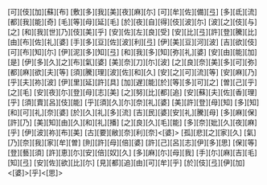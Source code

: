 [可][伎][加][蘇][布] [敷][多][我][美][夜][麻][尓] [可][牟][佐][備][弖] [多][氐][流][都][我][能][奇] [毛][等][母][延][毛] [於][夜][自][得][伎][波][尓] [波][之][伎][与][之] [和][我][世][乃][伎][美][乎] [安][佐][左][良][受] [安][比][弖][許][登][騰][比] [由][布][佐][礼][婆] [手][多][豆][佐][波][利][弖] [伊][美][豆][河][波] [吉][欲][伎][可][布][知][尓] [伊][泥][多][知][弖] [和][我][多][知][弥][礼][婆] [安][由][能][加][是] [伊][多][久][之][布][氣][婆] [美][奈][刀][尓][波] [之][良][奈][美][多][可][弥] [都][麻][欲][夫][等] [須][騰][理][波][佐][和][久] [安][之][可][流][等] [安][麻][乃][乎][夫][祢][波] [伊][里][延][許][具] [加][遅][能][於][等][多][可][之] [曽][己][乎][之][毛] [安][夜][尓][登][母][志][美] [之][努][比][都][追] [安][蘇][夫][佐][香][理][乎] [須][賣][呂][伎][能] [乎][須][久][尓][奈][礼][婆] [美][許][登][母][知] [多][知][和][可][礼][奈][婆] [於][久][礼][多][流] [吉][民][婆][安][礼][騰][母] [多][麻][保][許][乃] [美][知][由][久][和][礼][播] [之][良][久][毛][能] [多][奈][妣][久][夜][麻][乎] [伊][波][祢][布][美] [古][要][敝][奈][利][奈]<[婆]> [孤][悲][之][家][久] [氣][乃][奈][我][家][牟][曽] [則][許][母][倍][婆] [許][己][呂][志][伊][多][思] [保][等][登][藝][須] [許][恵][尓][安][倍][奴][久] [多][麻][尓][母][我] [手][尓][麻][吉][毛][知][弖] [安][佐][欲][比][尓] [見][都][追][由][可][牟][乎] [於][伎][弖][伊][加]<[婆]>[乎]<[思]>
